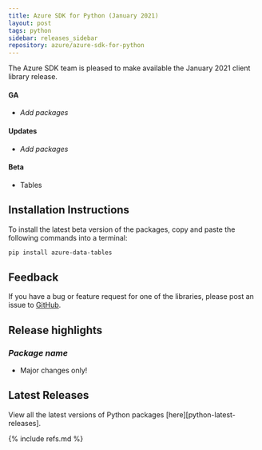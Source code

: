 ```yaml
---
title: Azure SDK for Python (January 2021)
layout: post
tags: python
sidebar: releases_sidebar
repository: azure/azure-sdk-for-python
---
```


The Azure SDK team is pleased to make available the January 2021 client library release.

#### GA

- _Add packages_

#### Updates

- _Add packages_

#### Beta

- Tables

## Installation Instructions

To install the latest beta version of the packages, copy and paste the following commands into a terminal:

```bash
pip install azure-data-tables
```

## Feedback

If you have a bug or feature request for one of the libraries, please post an issue to [GitHub](https://github.com/azure/azure-sdk-for-python/issues).

## Release highlights

### _Package name_

- Major changes only!

## Latest Releases

View all the latest versions of Python packages [here][python-latest-releases].

{% include refs.md %}
